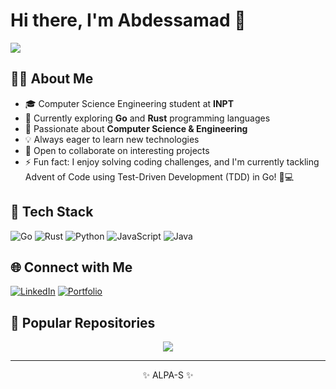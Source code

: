 # Hi there, I'm Abdessamad 👋 

[![](https://visitcount.itsvg.in/api?id=AbdoAnss&label=Profile%20Views&color=10&icon=8&pretty=true)](https://visitcount.itsvg.in)

## 👨‍💻 About Me
- 🎓 Computer Science Engineering student at **INPT**
- 🔭 Currently exploring **Go** and **Rust** programming languages
- 👀 Passionate about **Computer Science & Engineering**
- 💡 Always eager to learn new technologies
- 💞️ Open to collaborate on interesting projects
- ⚡ Fun fact: I enjoy solving coding challenges, and I'm currently tackling Advent of Code using Test-Driven Development (TDD) in Go! 🎄💻

## 🚀 Tech Stack

![Go](https://img.shields.io/badge/go-%2300ADD8.svg?style=for-the-badge&logo=go&logoColor=white)
![Rust](https://img.shields.io/badge/rust-%23000000.svg?style=for-the-badge&logo=rust&logoColor=white)
![Python](https://img.shields.io/badge/python-3670A0?style=for-the-badge&logo=python&logoColor=ffdd54)
![JavaScript](https://img.shields.io/badge/javascript-%23323330.svg?style=for-the-badge&logo=javascript&logoColor=%23F7DF1E)
![Java](https://img.shields.io/badge/java-%23ED8B00.svg?style=for-the-badge&logo=openjdk&logoColor=white)



## 🌐 Connect with Me
[![LinkedIn](https://img.shields.io/badge/LinkedIn-%230077B5.svg?style=for-the-badge&logo=linkedin&logoColor=white)](https://www.linkedin.com/in/abdoanss/)
[![Portfolio](https://img.shields.io/badge/Portfolio-%23000000.svg?style=for-the-badge&logo=firefox&logoColor=#FF7139)](https://abdoanss.github.io)

## 📌 Popular Repositories

<div align="center">
  <a href="https://github.com/AbdoAnss/advent-of-code-24">
    <img align="center" src="https://github-readme-stats.vercel.app/api/pin/?username=AbdoAnss&repo=advent-of-code-24&theme=tokyonight" />
  </a>
</div>

---
<div align="center">
  ✨ ALPA-S ✨
</div>

<!--
**Yaay/yaay** is a ✨ special ✨ repository because its `README.md` appears on your GitHub profile.
-->
